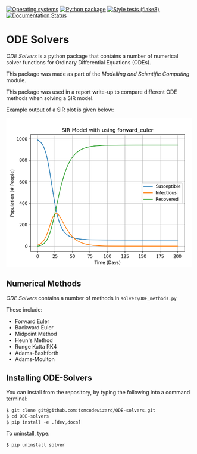 [![Operating systems](https://github.com/tomcodewizard/ODE-solvers/actions/workflows/os_versions.yml/badge.svg)](https://github.com/tomcodewizard/ODE-solvers/actions/workflows/os_versions.yml)
[![Python package](https://github.com/tomcodewizard/ODE-solvers/actions/workflows/python_versions.yml/badge.svg)](https://github.com/tomcodewizard/ODE-solvers/actions/workflows/python_versions.yml)
[![Style tests (flake8)](https://github.com/tomcodewizard/ODE-solvers/actions/workflows/style.yml/badge.svg)](https://github.com/tomcodewizard/ODE-solvers/actions/workflows/style.yml)
[![Documentation Status](https://readthedocs.org/projects/ode-solvers/badge/?version=latest)](https://ode-solvers.readthedocs.io/en/latest/?badge=latest)

# ODE Solvers

*ODE Solvers* is a python package that contains a number of numerical solver functions for Ordinary Differential Equations (ODEs). 

This package was made as part of the *Modelling and Scientific Computing* module. 

This package was used in a report write-up to compare different ODE methods when solving a SIR model. 

Example output of a SIR plot is given below: 

<img src="images/forwardeuler_SIR_graph.png" width="500" height="400">

## Numerical Methods

*ODE Solvers* contains a number of methods in `solver\ODE_methods.py`

These include:

- Forward Euler
- Backward Euler
- Midpoint Method
- Heun's Method
- Runge Kutta RK4
- Adams-Bashforth
- Adams-Moulton

## Installing ODE-Solvers

You can install from the repository, by typing the following into a command terminal:
```
$ git clone git@github.com:tomcodewizard/ODE-solvers.git
$ cd ODE-solvers
$ pip install -e .[dev,docs]
```

To uninstall, type:
```
$ pip uninstall solver
```
